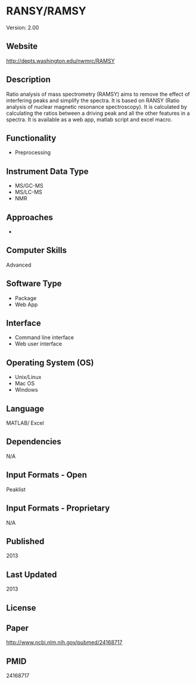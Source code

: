 # RANSY/RAMSY
Version: 2.00

## Website
http://depts.washington.edu/nwmrc/RAMSY

## Description
Ratio analysis of mass spectrometry (RAMSY) aims to remove the effect of interfering peaks and simplify the spectra. It is based on RANSY (Ratio analysis of nuclear magnetic resonance spectroscopy). It is calculated by calculating the ratios between a driving peak and all the other features in a spectra. It is available as a web app, matlab script and excel macro.

## Functionality
- Preprocessing

## Instrument Data Type
- MS/GC-MS
- MS/LC-MS
- NMR

## Approaches
-

## Computer Skills
Advanced

## Software Type
- Package
- Web App

## Interface
- Command line interface
- Web user interface

## Operating System (OS)
- Unix/Linux
- Mac OS
- Windows

## Language
MATLAB/ Excel

## Dependencies
N/A

## Input Formats - Open
Peaklist

## Input Formats - Proprietary
N/A

## Published
2013

## Last Updated
2013

## License

## Paper
http://www.ncbi.nlm.nih.gov/pubmed/24168717

## PMID
24168717
